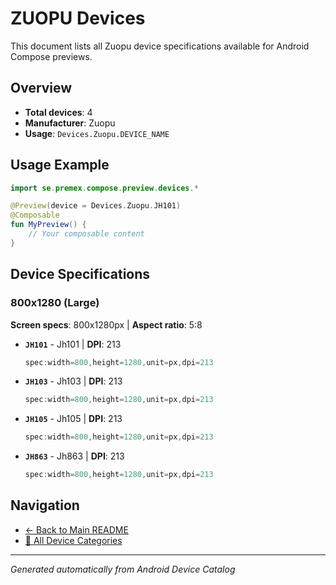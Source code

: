 # ZUOPU Devices

This document lists all Zuopu device specifications available for Android Compose previews.

## Overview

- **Total devices**: 4
- **Manufacturer**: Zuopu
- **Usage**: `Devices.Zuopu.DEVICE_NAME`

## Usage Example

```kotlin
import se.premex.compose.preview.devices.*

@Preview(device = Devices.Zuopu.JH101)
@Composable
fun MyPreview() {
    // Your composable content
}
```

## Device Specifications

### 800x1280 (Large)

**Screen specs**: 800x1280px | **Aspect ratio**: 5:8

- **`JH101`** - Jh101 | **DPI**: 213
  ```kotlin
  spec:width=800,height=1280,unit=px,dpi=213
  ```

- **`JH103`** - Jh103 | **DPI**: 213
  ```kotlin
  spec:width=800,height=1280,unit=px,dpi=213
  ```

- **`JH105`** - Jh105 | **DPI**: 213
  ```kotlin
  spec:width=800,height=1280,unit=px,dpi=213
  ```

- **`JH863`** - Jh863 | **DPI**: 213
  ```kotlin
  spec:width=800,height=1280,unit=px,dpi=213
  ```

## Navigation

- [← Back to Main README](../../README.md)
- [📱 All Device Categories](../README.md)

---
*Generated automatically from Android Device Catalog*
